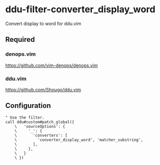 # ddu-filter-converter_display_word

Convert display to word for ddu.vim

## Required

### denops.vim

https://github.com/vim-denops/denops.vim

### ddu.vim

https://github.com/Shougo/ddu.vim

## Configuration

```vim
" Use the filter.
call ddu#custom#patch_global({
    \   'sourceOptions': {
    \     '_': {
    \       'converters': [
    \         'converter_display_word', 'matcher_substring',
    \       ],
    \     },
    \   }
    \ })
```
